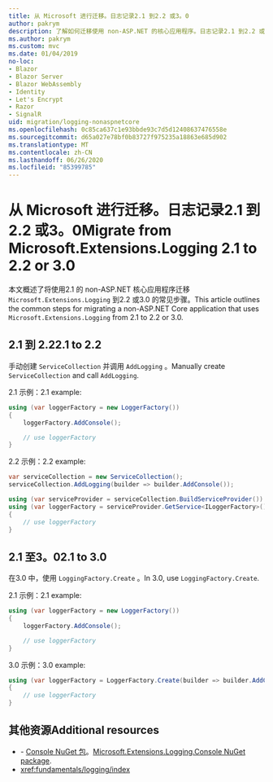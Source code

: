 ```yaml
---
title: 从 Microsoft 进行迁移。日志记录2.1 到2.2 或3。0
author: pakrym
description: 了解如何迁移使用 non-ASP.NET 的核心应用程序。日志记录2.1 到2.2 或3.0。
ms.author: pakrym
ms.custom: mvc
ms.date: 01/04/2019
no-loc:
- Blazor
- Blazor Server
- Blazor WebAssembly
- Identity
- Let's Encrypt
- Razor
- SignalR
uid: migration/logging-nonaspnetcore
ms.openlocfilehash: 0c85ca637c1e93bbde93c7d5d12408637476558e
ms.sourcegitcommit: d65a027e78bf0b83727f975235a18863e685d902
ms.translationtype: MT
ms.contentlocale: zh-CN
ms.lasthandoff: 06/26/2020
ms.locfileid: "85399785"
---
```

# <a name="migrate-from-microsoftextensionslogging-21-to-22-or-30"></a><span data-ttu-id="4bdd5-103">从 Microsoft 进行迁移。日志记录2.1 到2.2 或3。0</span><span class="sxs-lookup"><span data-stu-id="4bdd5-103">Migrate from Microsoft.Extensions.Logging 2.1 to 2.2 or 3.0</span></span>

<span data-ttu-id="4bdd5-104">本文概述了将使用2.1 的 non-ASP.NET 核心应用程序迁移 `Microsoft.Extensions.Logging` 到2.2 或3.0 的常见步骤。</span><span class="sxs-lookup"><span data-stu-id="4bdd5-104">This article outlines the common steps for migrating a non-ASP.NET Core application that uses `Microsoft.Extensions.Logging` from 2.1 to 2.2 or 3.0.</span></span>

## <a name="21-to-22"></a><span data-ttu-id="4bdd5-105">2.1 到 2.2</span><span class="sxs-lookup"><span data-stu-id="4bdd5-105">2.1 to 2.2</span></span>

<span data-ttu-id="4bdd5-106">手动创建 `ServiceCollection` 并调用 `AddLogging` 。</span><span class="sxs-lookup"><span data-stu-id="4bdd5-106">Manually create `ServiceCollection` and call `AddLogging`.</span></span>

<span data-ttu-id="4bdd5-107">2.1 示例：</span><span class="sxs-lookup"><span data-stu-id="4bdd5-107">2.1 example:</span></span>

```csharp
using (var loggerFactory = new LoggerFactory())
{
    loggerFactory.AddConsole();

    // use loggerFactory
}
```

<span data-ttu-id="4bdd5-108">2.2 示例：</span><span class="sxs-lookup"><span data-stu-id="4bdd5-108">2.2 example:</span></span>

```csharp
var serviceCollection = new ServiceCollection();
serviceCollection.AddLogging(builder => builder.AddConsole());

using (var serviceProvider = serviceCollection.BuildServiceProvider())
using (var loggerFactory = serviceProvider.GetService<ILoggerFactory>())
{
    // use loggerFactory
}
```

## <a name="21-to-30"></a><span data-ttu-id="4bdd5-109">2.1 至3。0</span><span class="sxs-lookup"><span data-stu-id="4bdd5-109">2.1 to 3.0</span></span>

<span data-ttu-id="4bdd5-110">在3.0 中，使用 `LoggingFactory.Create` 。</span><span class="sxs-lookup"><span data-stu-id="4bdd5-110">In 3.0, use `LoggingFactory.Create`.</span></span>

<span data-ttu-id="4bdd5-111">2.1 示例：</span><span class="sxs-lookup"><span data-stu-id="4bdd5-111">2.1 example:</span></span>

```csharp
using (var loggerFactory = new LoggerFactory())
{
    loggerFactory.AddConsole();

    // use loggerFactory
}
```

<span data-ttu-id="4bdd5-112">3.0 示例：</span><span class="sxs-lookup"><span data-stu-id="4bdd5-112">3.0 example:</span></span>

```csharp
using (var loggerFactory = LoggerFactory.Create(builder => builder.AddConsole()))
{
    // use loggerFactory
}
```

## <a name="additional-resources"></a><span data-ttu-id="4bdd5-113">其他资源</span><span class="sxs-lookup"><span data-stu-id="4bdd5-113">Additional resources</span></span>

* <span data-ttu-id="4bdd5-114">- [Console NuGet 包](https://www.nuget.org/packages/Microsoft.Extensions.Logging.Console/)。</span><span class="sxs-lookup"><span data-stu-id="4bdd5-114">[Microsoft.Extensions.Logging.Console NuGet package](https://www.nuget.org/packages/Microsoft.Extensions.Logging.Console/).</span></span>
* <xref:fundamentals/logging/index>
